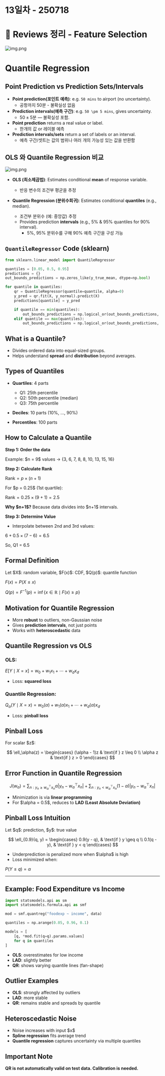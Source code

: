 # 13일차 - 250718

# 📘 Reviews 정리 - Feature Selection
![img.png](250718_1.png)



# Quantile Regression

## Point Prediction vs Prediction Sets/Intervals

* **Point prediction(포인트 예측)**: e.g. `50 mins` to airport (no uncertainty). 
  - 공항까지 50분 - 불확실성 없음
* **Prediction intervals(예측 구간)**: e.g. `50 \pm 5 mins`, gives uncertainty.
  -  $50 \pm 5$분 — 불확실성 포함.
* **Point prediction** returns a real value or label.
  - 한개의 값 or 레이블 예측
* **Prediction intervals/sets** return a set of labels or an interval.
  - 예측 구간/셋트는 값의 범위나 여러 개의 가능성 있는 값을 반환함


## OLS 와 Quantile Regression 비교

![img.png](250718_2.png)

* **OLS (최소제곱법)**: Estimates conditional **mean** of response variable.
  - 반응 변수의 조건부 평균을 추정
* **Quantile Regression (분위수회귀)**: Estimates conditional **quantiles** (e.g., median).
  - 조건부 분위수 (예: 중앙값) 추정

  * Provides prediction **intervals** (e.g., 5% & 95% quantiles for 90% interval).
    -  5%, 95% 분위수를 구해 90% 예측 구간을 구성 가능

## `QuantileRegressor` Code (sklearn)

```python
from sklearn.linear_model import QuantileRegressor

quantiles = [0.05, 0.5, 0.95]
predictions = {}
out_bounds_predictions = np.zeros_like(y_true_mean, dtype=np.bool)

for quantile in quantiles:
    qr = QuantileRegressor(quantile=quantile, alpha=0)
    y_pred = qr.fit(X, y_normal).predict(X)
    predictions[quantile] = y_pred

    if quantile == min(quantiles):
        out_bounds_predictions = np.logical_or(out_bounds_predictions, y_pred >= y_normal)
    elif quantile == max(quantiles):
        out_bounds_predictions = np.logical_or(out_bounds_predictions, y_pred <= y_normal)
```


## What is a Quantile?

* Divides ordered data into equal-sized groups.
* Helps understand **spread** and **distribution** beyond averages.


## Types of Quantiles

* **Quartiles**: 4 parts

  * Q1: 25th percentile
  * Q2: 50th percentile (median)
  * Q3: 75th percentile
* **Deciles**: 10 parts (10%, ..., 90%)
* **Percentiles**: 100 parts


## How to Calculate a Quantile

**Step 1: Order the data**

Example: \$n = 9\$ values → {3, 6, 7, 8, 8, 10, 13, 15, 16}

**Step 2: Calculate Rank**

$\text{Rank} = p \times (n + 1)$

For \$p = 0.25\$ (1st quartile):

$\text{Rank} = 0.25 \times (9 + 1) = 2.5$

**Why \$n+1\$?** Because data divides into \$n+1\$ intervals.

**Step 3: Determine Value**

* Interpolate between 2nd and 3rd values:

$6 + 0.5 \times (7 - 6) = 6.5$

So, Q1 = 6.5


## Formal Definition

Let \$X\$: random variable, \$F(x)\$: CDF, \$Q(p)\$: quantile function

$F(x) = P(X \leq x)$

$Q(p) = F^{-1}(p) = \inf \{x \in \mathbb{R} \mid F(x) \geq p\}$


## Motivation for Quantile Regression

* More **robust** to outliers, non-Gaussian noise
* Gives **prediction intervals**, not just points
* Works with **heteroscedastic** data


## Quantile Regression vs OLS

### OLS:

$E[Y \mid X = x] = w_0 + w_1x_1 + \cdots + w_dx_d$

* Loss: **squared loss**

### Quantile Regression:

$Q_\alpha(Y \mid X = x) = w_0(\alpha) + w_1(\alpha)x_1 + \cdots + w_d(\alpha)x_d$

* Loss: **pinball loss**


## Pinball Loss

For scalar \$z\$:

$$
\ell_\alpha(z) = \begin{cases}
  (\alpha - 1)z & \text{if } z \leq 0 \\
  \alpha z & \text{if } z > 0
\end{cases}
$$


## Error Function in Quantile Regression

$$
J(w_\alpha) = \sum_{n: y_n \geq w_\alpha^\top x_n} \alpha |y_n - w_\alpha^\top x_n| +
\sum_{n: y_n < w_\alpha^\top x_n} (1 - \alpha) |y_n - w_\alpha^\top x_n|
$$

* Minimization is via **linear programming**
* For \$\alpha = 0.5\$, reduces to **LAD (Least Absolute Deviation)**


## Pinball Loss Intuition

Let \$q\$: prediction, \$y\$: true value

$$
\ell_{0.9}(q, y) = \begin{cases}
  0.9(y - q), & \text{if } y \geq q \\
  0.1(q - y), & \text{if } y < q
\end{cases}
$$

* Underprediction is penalized more when \$\alpha\$ is high
* Loss minimized when:

$P(Y \leq q) = \alpha$

---

## Example: Food Expenditure vs Income

```python
import statsmodels.api as sm
import statsmodels.formula.api as smf

mod = smf.quantreg("foodexp ~ income", data)

quantiles = np.arange(0.05, 0.96, 0.1)

models = [
    [q, *mod.fit(q=q).params.values]
    for q in quantiles
]
```

* **OLS**: overestimates for low income
* **LAD**: slightly better
* **QR**: shows varying quantile lines (fan-shape)


## Outlier Examples

* **OLS**: strongly affected by outliers
* **LAD**: more stable
* **QR**: remains stable and spreads by quantile


## Heteroscedastic Noise

* Noise increases with input \$x\$
* **Spline regression** fits average trend
* **Quantile regression** captures uncertainty via multiple quantiles


## Important Note

**QR is not automatically valid on test data. Calibration is needed.**
